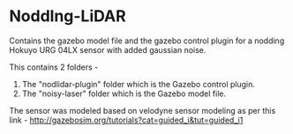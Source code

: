 # Noddlng-LiDAR
Contains the gazebo model file and the gazebo control plugin for a nodding Hokuyo URG 04LX sensor with added gaussian noise.

This contains 2 folders -

1. The "nodlidar-plugin" folder which is the Gazebo control plugin.
2. The "noisy-laser" folder which is the Gazebo model file.

The sensor was modeled based on velodyne sensor modeling as per this link - http://gazebosim.org/tutorials?cat=guided_i&tut=guided_i1

